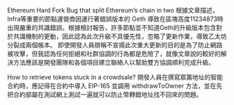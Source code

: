 
Ethereum Hard Fork Bug that split Ethereum’s chain in two
根據文章描述，Infra等重要的節點運營商因運行著錯誤版本的 Geth 導致在區塊高度11234873時出現嚴重的共識錯誤。根據檢討報告，許多節點並不知道Geth的升級版本包含對於共識機制的更動，因此認為此次升級不具優先性，忽略了更新作業，導致乙太坊分裂成兩個帳本。
即使開發人員辯稱不宣揚此次重大更新的目的是為了防止網路被攻擊，但我認為任何拒絕和社群協調的行為都是危險了，就像文章說的較好的解決方法應該是開發團隊和各個項目建立聯絡人以幫助雙方協調順利完成升級。



How to retrieve tokens stuck in a crowdsale?
開發人員在撰寫眾籌地址的智能合約時，應記得在合約中導入 EIP-165 並調用 withdrawToOwner 方法，並在先把合約部屬在測試網上測試一遍就可以防止幣轉錯地址找不回來的問題。
